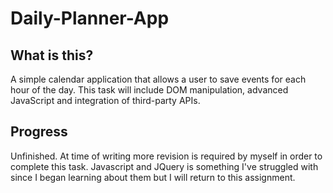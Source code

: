 # Daily-Planner-App

## What is this?
A simple calendar application that allows a user to save events for each hour of the day. This task will include DOM manipulation, advanced JavaScript and integration of third-party APIs.

## Progress 
Unfinished. At time of writing more revision is required by myself in order to complete this task. Javascript and JQuery is something I've struggled with since I began learning about them but I will return to this assignment. 
